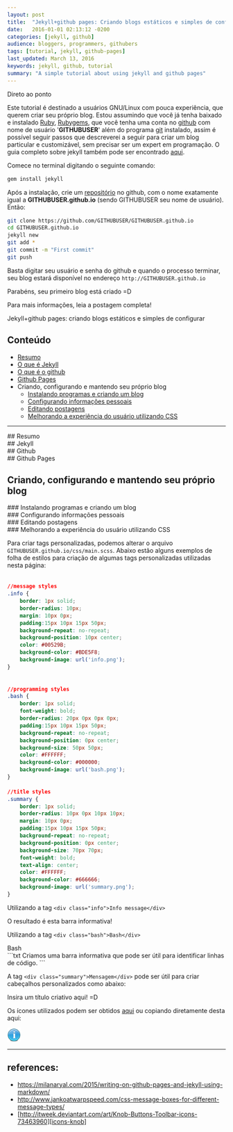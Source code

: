 ```yaml
---
layout: post
title:  "Jekyll+github pages: Criando blogs estáticos e simples de configurar"
date:   2016-01-01 02:13:12 -0200
categories: [jekyll, github]
audience: bloggers, programmers, githubers
tags: [tutorial, jekyll, github-pages]
last_updated: March 13, 2016
keywords: jekyll, github, tutorial
summary: "A simple tutorial about using jekyll and github pages"
---
```


<div class="objectives">Direto ao ponto</div>

Este tutorial é destinado a usuários GNU/Linux com pouca experiência, que querem criar seu próprio blog.
Estou assumindo que você já tenha baixado e instalado [Ruby](https://www.ruby-lang.org/pt/documentation/installation/), [Rubygems](https://rubygems.org/pages/download), que você tenha uma conta no [github](https://github.com/) com nome de usuário '**GITHUBUSER**' além do programa [git](https://git-scm.com/book/pt-br/v1/Primeiros-passos-Instalando-Git) instalado, assim é possível seguir passos que descreverei a seguir para criar um blog particular e customizável, sem precisar ser um expert em programação.
O guia completo sobre jekyll também pode ser encontrado [aqui](https://jekyllrb.com/docs/installation/). 

Comece no terminal digitando o seguinte comando:

```bash
gem install jekyll
```

Após a instalação, crie um [repositório](https://help.github.com/articles/create-a-repo/) no github, com o nome exatamente igual a **GITHUBUSER.github.io** (sendo GITHUBUSER seu nome de usuário). Então:

```bash
git clone https://github.com/GITHUBUSER/GITHUBUSER.github.io
cd GITHUBUSER.github.io
jekyll new
git add *
git commit -m "First commit"
git push
```

Basta digitar seu usuário e senha do github e quando o processo terminar, seu blog estará disponível no endereço `http://GITHUBUSER.github.io`

Parabéns, seu primeiro blog está criado =D

Para mais informações, leia a postagem completa!


<div class="summary">Jekyll+github pages: criando blogs estáticos e simples de configurar</div>



## Conteúdo 

* [Resumo](#resumo)
* [O que é Jekyll](#jekyll)
* [O que é o github](#github)
* [Github Pages](#github-pages)
* Criando, configurando e mantendo seu próprio blog
	* [Instalando programas e criando um blog](#criando)
	* [Configurando informações pessoais](#configurando)
	* [Editando postagens](#editando)
	* [Melhorando a experiência do usuário utilizando CSS](#melhorando)

---

<div id='resumo'></div> 
## Resumo


<div id='jekyll'></div> 
## Jekyll


<div id='github'></div>
## Github

<div id='github-pages'></div> 
## Github Pages

## Criando, configurando e mantendo seu próprio blog

<div id='criando'></div>
### Instalando programas e criando um blog

<div id='configurando'></div> 
### Configurando informações pessoais

<div id='editando'></div>
### Editando postagens

<div id='melhorando'></div>
### Melhorando a experiência do usuário utilizando CSS 

Para criar tags personalizadas, podemos alterar o arquivo `GITHUBUSER.github.io/css/main.scss`. Abaixo estão alguns exemplos de folha de estilos para criação de algumas tags personalizadas utilizadas nesta página:


```css

//message styles
.info {
	border: 1px solid;
	border-radius: 10px;
	margin: 10px 0px;
	padding:15px 10px 15px 50px;
	background-repeat: no-repeat;
	background-position: 10px center;
	color: #00529B;
	background-color: #BDE5F8;
	background-image: url('info.png');
}


//programming styles
.bash {
	border: 1px solid;
	font-weight: bold;
	border-radius: 20px 0px 0px 0px;
	padding:15px 10px 15px 50px;
	background-repeat: no-repeat;
	background-position: 0px center;
	background-size: 50px 50px;
	color: #FFFFFF;
	background-color: #000000;
	background-image: url('bash.png');
}

//title styles
.summary {
	border: 1px solid;
	border-radius: 10px 0px 10px 10px;
	margin: 10px 0px;
	padding:15px 10px 15px 50px;
	background-repeat: no-repeat;
	background-position: 0px center;
	background-size: 70px 70px;
	font-weight: bold;
	text-align: center;
	color: #FFFFFF;
	background-color: #666666;
	background-image: url('summary.png');
}
```

Utilizando a tag `<div class="info">Info message</div>`
<div class="info">O resultado é esta barra informativa!</div>

Utilizando a tag `<div class="bash">Bash</div>`
<div class="bash">Bash</div>
```txt
Criamos uma barra informativa que pode ser útil para identificar linhas de código.
```

A tag `<div class="summary">Mensagem</div>` pode ser útil para criar cabeçalhos personalizados como abaixo:
<div class="summary"> Insira um título criativo aqui!  =D</div>

Os ícones utilizados podem ser obtidos [aqui][icons-knob] ou copiando diretamente desta aqui:

![INFO](https://github.com/nullhack/nullhack.github.io/blob/master/css/info.png)

---


## references: 

* https://milanaryal.com/2015/writing-on-github-pages-and-jekyll-using-markdown/
* http://www.jankoatwarpspeed.com/css-message-boxes-for-different-message-types/
* [http://itweek.deviantart.com/art/Knob-Buttons-Toolbar-icons-73463960][icons-knob]
 

[icons-knob]:http://itweek.deviantart.com/art/Knob-Buttons-Toolbar-icons-73463960
